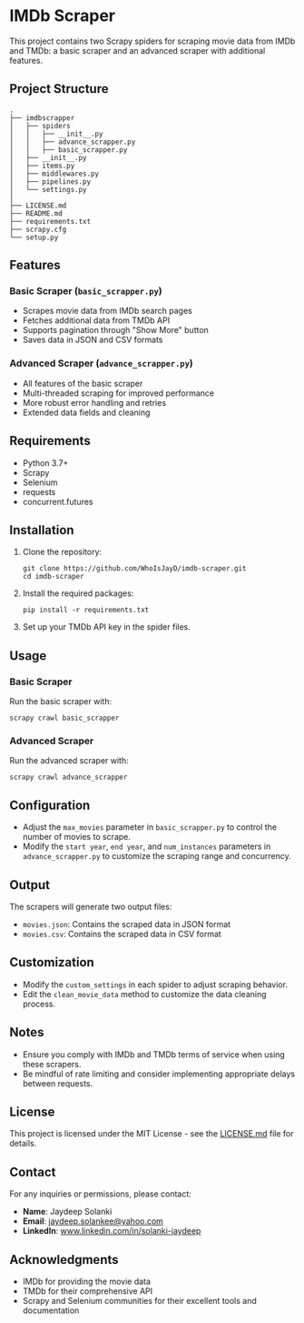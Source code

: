 # IMDb Scraper

This project contains two Scrapy spiders for scraping movie data from IMDb and TMDb: a basic scraper and an advanced scraper with additional features.

## Project Structure

```
.
├── imdbscrapper
│   ├── spiders
│   │   ├── __init__.py
│   │   ├── advance_scrapper.py
│   │   ├── basic_scrapper.py
│   ├── __init__.py
│   ├── items.py
│   ├── middlewares.py
│   ├── pipelines.py
│   └── settings.py
│ 
├── LICENSE.md
├── README.md
├── requirements.txt
├── scrapy.cfg
└── setup.py
```

## Features

### Basic Scraper (`basic_scrapper.py`)
- Scrapes movie data from IMDb search pages
- Fetches additional data from TMDb API
- Supports pagination through "Show More" button
- Saves data in JSON and CSV formats

### Advanced Scraper (`advance_scrapper.py`)
- All features of the basic scraper
- Multi-threaded scraping for improved performance
- More robust error handling and retries
- Extended data fields and cleaning

## Requirements

- Python 3.7+
- Scrapy
- Selenium
- requests
- concurrent.futures

## Installation

1. Clone the repository:
   ```
   git clone https://github.com/WhoIsJayD/imdb-scraper.git
   cd imdb-scraper
   ```

2. Install the required packages:
   ```
   pip install -r requirements.txt
   ```

3. Set up your TMDb API key in the spider files.

## Usage

### Basic Scraper

Run the basic scraper with:

```
scrapy crawl basic_scrapper
```

### Advanced Scraper

Run the advanced scraper with:

```
scrapy crawl advance_scrapper
```

## Configuration

- Adjust the `max_movies` parameter in `basic_scrapper.py` to control the number of movies to scrape.
- Modify the `start year`, `end year`, and `num_instances` parameters in `advance_scrapper.py` to customize the scraping range and concurrency.

## Output

The scrapers will generate two output files:
- `movies.json`: Contains the scraped data in JSON format
- `movies.csv`: Contains the scraped data in CSV format

## Customization

- Modify the `custom_settings` in each spider to adjust scraping behavior.
- Edit the `clean_movie_data` method to customize the data cleaning process.

## Notes

- Ensure you comply with IMDb and TMDb terms of service when using these scrapers.
- Be mindful of rate limiting and consider implementing appropriate delays between requests.

## License

This project is licensed under the MIT License - see the [LICENSE.md](LICENSE.md) file for details.

## Contact

For any inquiries or permissions, please contact:

- **Name**: Jaydeep Solanki
- **Email**: jaydeep.solankee@yahoo.com
- **LinkedIn**: www.linkedin.com/in/solanki-jaydeep

## Acknowledgments

- IMDb for providing the movie data
- TMDb for their comprehensive API
- Scrapy and Selenium communities for their excellent tools and documentation